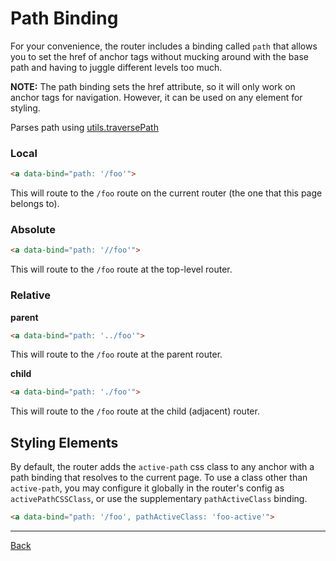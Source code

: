 # Path Binding

For your convenience, the router includes a binding called `path` that allows
you to set the href of anchor tags without mucking around with the base path
and having to juggle different levels too much.

**NOTE:** The path binding sets the href attribute, so it will only work on anchor
tags for navigation. However, it can be used on any element for styling.

Parses path using [utils.traversePath](./utils.md#traversePath)

### Local
```html
<a data-bind="path: '/foo'">
```

This will route to the `/foo` route on the current router (the one that this
page belongs to).

### Absolute
```html
<a data-bind="path: '//foo'">
```

This will route to the `/foo` route at the top-level router.

### Relative
__parent__
```html
<a data-bind="path: '../foo'">
```

This will route to the `/foo` route at the parent router.

__child__
```html
<a data-bind="path: './foo'">
```

This will route to the `/foo` route at the child (adjacent) router.


## Styling Elements
By default, the router adds the `active-path` css class to any anchor with a
path binding that resolves to the current page. To use a class other than
`active-path`, you may configure it globally in the router's config as
`activePathCSSClass`, or use the supplementary `pathActiveClass` binding.

```html
<a data-bind="path: '/foo', pathActiveClass: 'foo-active'">
```

---

[Back](./)
